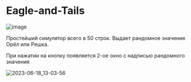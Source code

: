 # Eagle-and-Tails
![image](https://github.com/1LayZex1/Eagle-and-Tails/assets/136071463/5632d993-9218-41ea-a584-8d6add309c61)




Простейший симулятор всего в 50 строк.
Выдает рандомное значение Орёл или Решка.





При нажатии на кнопку появляется 2-ое окно с надписью рандомного значения


![2023-06-18_13-03-56](https://github.com/1LayZex1/Eagle-and-Tails/assets/136071463/f7db1385-2562-4688-88ba-46d4e45abfb9)
